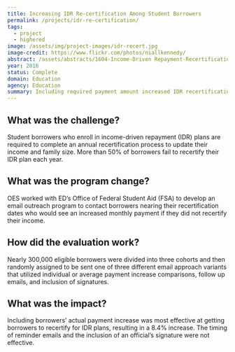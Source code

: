 ```yaml
---
title: Increasing IDR Re-certification Among Student Borrowers
permalink: /projects/idr-re-certification/
tags: 
  - project
  - highered
image: /assets/img/project-images/idr-recert.jpg
image-credit: https://www.flickr.com/photos/niallkennedy/
abstract: /assets/abstracts/1604-Income-Driven Repayment-Recertification.pdf
year: 2016
status: Complete
domain: Education
agency: Education
summary: Including required payment amount increased IDR recertification by 8.4%.
---
```

## What was the challenge?

Student borrowers who enroll in income-driven repayment (IDR) plans are required to complete an annual recertification process to update their income and family size. More than 50% of borrowers fail to recertify their IDR plan each year.

## What was the program change?

OES worked with ED’s Office of Federal Student Aid (FSA) to develop an email outreach program to contact borrowers nearing their recertification dates who would see an increased monthly payment if they did not recertify their income.

## How did the evaluation work?

Nearly 300,000 eligible borrowers were divided into three cohorts and then randomly assigned to be sent one of three different email approach variants that utilized individual or average payment increase comparisons, follow up emails, and inclusion of signatures.

## What was the impact?

Including borrowers’ actual payment increase was most effective at getting borrowers to recertify for IDR plans, resulting in a 8.4% increase. The timing of reminder emails and the inclusion of an official’s signature were not effective.

